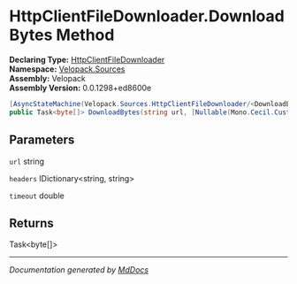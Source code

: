 ﻿<!--  
  <auto-generated>   
    The contents of this file were generated by a tool.  
    Changes to this file may be list if the file is regenerated  
  </auto-generated>   
-->

# HttpClientFileDownloader.DownloadBytes Method

**Declaring Type:** [HttpClientFileDownloader](../index.md)  
**Namespace:** [Velopack.Sources](../../index.md)  
**Assembly:** Velopack  
**Assembly Version:** 0.0.1298+ed8600e

```csharp
[AsyncStateMachine(Velopack.Sources.HttpClientFileDownloader/<DownloadBytes>d__3)]
public Task<byte[]> DownloadBytes(string url, [Nullable(Mono.Cecil.CustomAttributeArgument[])]IDictionary<string, string> headers, double timeout);
```

## Parameters

`url`  string

`headers`  IDictionary\<string, string\>

`timeout`  double

## Returns

Task\<byte\[\]\>

___

*Documentation generated by [MdDocs](https://github.com/ap0llo/mddocs)*
